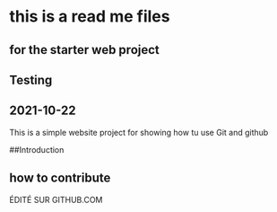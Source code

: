 # this is a read me files
## for the starter web project
## Testing
## 2021-10-22

This is a simple website project for
showing how tu use Git and github

##Introduction
## how to contribute

ÉDITÉ SUR GITHUB.COM
